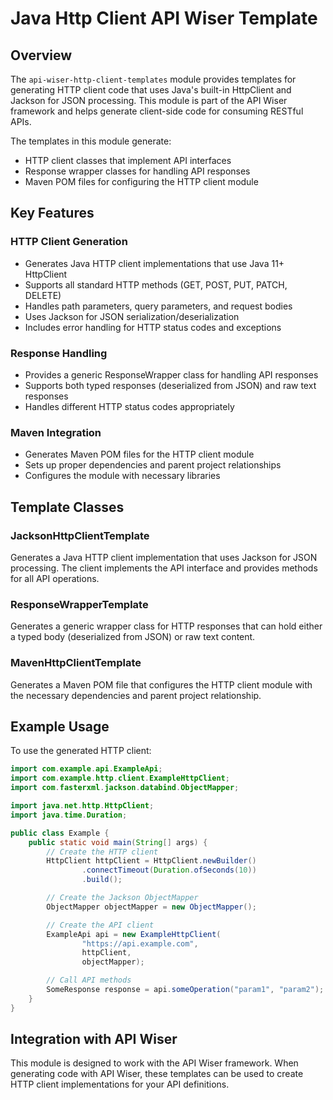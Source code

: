 # Java Http Client API Wiser Template

## Overview

The `api-wiser-http-client-templates` module provides templates for generating HTTP client code that uses Java's built-in HttpClient and Jackson for JSON processing. This module is part of the API Wiser framework and helps generate client-side code for consuming RESTful APIs.

The templates in this module generate:
- HTTP client classes that implement API interfaces
- Response wrapper classes for handling API responses
- Maven POM files for configuring the HTTP client module

## Key Features

### HTTP Client Generation
- Generates Java HTTP client implementations that use Java 11+ HttpClient
- Supports all standard HTTP methods (GET, POST, PUT, PATCH, DELETE)
- Handles path parameters, query parameters, and request bodies
- Uses Jackson for JSON serialization/deserialization
- Includes error handling for HTTP status codes and exceptions

### Response Handling
- Provides a generic ResponseWrapper class for handling API responses
- Supports both typed responses (deserialized from JSON) and raw text responses
- Handles different HTTP status codes appropriately

### Maven Integration
- Generates Maven POM files for the HTTP client module
- Sets up proper dependencies and parent project relationships
- Configures the module with necessary libraries

## Template Classes

### JacksonHttpClientTemplate
Generates a Java HTTP client implementation that uses Jackson for JSON processing. The client implements the API interface and provides methods for all API operations.

### ResponseWrapperTemplate
Generates a generic wrapper class for HTTP responses that can hold either a typed body (deserialized from JSON) or raw text content.

### MavenHttpClientTemplate
Generates a Maven POM file that configures the HTTP client module with the necessary dependencies and parent project relationship.

## Example Usage

To use the generated HTTP client:

```java
import com.example.api.ExampleApi;
import com.example.http.client.ExampleHttpClient;
import com.fasterxml.jackson.databind.ObjectMapper;

import java.net.http.HttpClient;
import java.time.Duration;

public class Example {
    public static void main(String[] args) {
        // Create the HTTP client
        HttpClient httpClient = HttpClient.newBuilder()
                .connectTimeout(Duration.ofSeconds(10))
                .build();

        // Create the Jackson ObjectMapper
        ObjectMapper objectMapper = new ObjectMapper();

        // Create the API client
        ExampleApi api = new ExampleHttpClient(
                "https://api.example.com",
                httpClient,
                objectMapper);

        // Call API methods
        SomeResponse response = api.someOperation("param1", "param2");
    }
}
```

## Integration with API Wiser

This module is designed to work with the API Wiser framework. When generating code with API Wiser, these templates can be used to create HTTP client implementations for your API definitions.

